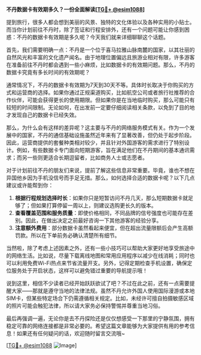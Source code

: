 **不丹数据卡有效期多久？一份全面解读[[TG💪+ @esim1088](https://t.me/s/esim1088)]**

提到旅行，很多人都会想到美丽的风景、独特的文化体验以及各种实用的小贴士。而当你计划前往不丹时，除了签证和行程安排外，还有一个问题可能让你感到困惑：不丹的数据卡有效期是多久呢？今天我们就来详细聊聊这个话题。

首先，我们需要明确一点：不丹是一个位于喜马拉雅山脉南麓的国家，以其壮丽的自然风光和丰富的文化遗产闻名。由于地理位置偏远且旅游业相对有限，许多游客在准备前往不丹时都会遇到一些小麻烦，比如数据卡的有效期问题。那么，不丹的数据卡究竟有多长时间的有效期呢？

通常情况下，不丹的数据卡有效期为7天到30天不等。具体时长取决于你购买的方式和运营商的选择。如果你通过正规渠道购买，比如航空公司或者旅行社推荐的合作伙伴，可能会获得更长的使用期限。但如果你是在当地临时购买，那么可能只有较短的时间限制。无论如何，在出发前一定要仔细阅读相关条款，以免到了目的地才发现自己的数据卡已经失效。

那么，为什么会有这样的差异呢？这主要与不丹的网络服务模式有关。作为一个发展中的国家，不丹的通信基础设施虽然近年来有了显著改善，但仍处于起步阶段。因此，运营商提供的套餐种类相对较少，并且针对外国游客的需求进行了特别设计。例如，有些数据卡专门面向短期游客，旨在满足他们在不丹期间的基本通讯需求；而另一些则更适合长期逗留者，比如商务人士或志愿者。

对于计划前往不丹的朋友们来说，提前了解这些信息非常重要。毕竟，谁也不想在异国他乡因为手机没信号而手足无措。那么，如何选择合适的数据卡呢？以下几点建议或许能帮到你：

1. **根据行程规划选择时长**：如果你只是短暂访问不丹几天，那么短期数据卡就足够了；但如果打算停留一周以上，则建议选购更长久的版本。
2. **查看覆盖范围和服务质量**：即使价格相同，不同品牌的信号强度也可能存在差别。因此，在做出决定之前最好咨询一下其他游客的经验分享。
3. **注意额外费用**：部分数据卡虽然看起来便宜，但在超出流量限额后会产生高额罚款。所以在下单前务必确认清楚所有细节。

当然啦，除了考虑上述因素之外，还有一些小技巧可以帮助大家更好地享受旅途中的网络生活。比如说，尽量下载离线地图和常用应用程序以减少在线消耗；同时也可以利用免费Wi-Fi热点来节省流量开支。另外，记得定期检查手机设置，确保定位服务处于开启状态，这样可以避免错过重要的导航提示哦！

说到这里，相信不少读者已经开始跃跃欲试了吧？不过在此之前，还有一点需要提醒大家——那就是遵守当地的法律法规。虽然不丹允许外国人使用国际漫游或本地SIM卡，但某些特定场合下仍需遵循相关规定。比如，未经许可擅自拍摄敏感区域的照片可能会触犯法律，所以请大家务必保持警惕并尊重当地习俗。

最后再强调一遍，无论你是去不丹探险还是仅仅想感受一下那里的宁静氛围，拥有稳定可靠的网络连接都是非常必要的。希望这篇文章能够为大家提供有用的参考信息！如果还有任何疑问的话，欢迎随时留言交流哦~

[[TG💪+ @esim1088](https://t.me/s/esim1088) ![Image](https://i.postimg.cc/4NQfJmqS/Snipaste-2025-05-13-00-14-12.png)]
